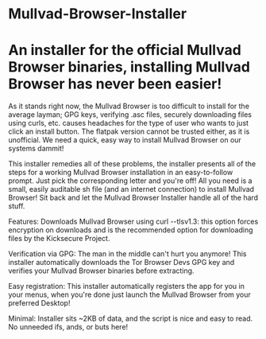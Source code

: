 # Mullvad-Browser-Installer
An installer for the official Mullvad Browser binaries, installing Mullvad Browser has never been easier!
=====

As it stands right now, the Mullvad Browser is too difficult to install for the average layman; GPG keys, verifying .asc files, securely downloading files using curls, etc. causes headaches for the type of user who wants to just click an install button. The flatpak version cannot be trusted either, as it is unofficial. We need a quick, easy way to install Mullvad Browser on our systems dammit!

This installer remedies all of these problems, the installer presents all of the steps for a working Mullvad Browser installation in an easy-to-follow prompt. Just pick the corresponding letter and you're off! All you need is a small, easily auditable sh file (and an internet connection) to install Mullvad Browser! Sit back and let the Mullvad Browser Installer handle all of the hard stuff.

Features:
Downloads Mullvad Browser using curl --tlsv1.3: this option forces encryption on downloads and is the recommended option for downloading files by the Kicksecure Project.

Verification via GPG: The man in the middle can't hurt you anymore! This installer automatically downloads the Tor Browser Devs GPG key and verifies your Mullvad Browser binaries before extracting.

Easy registration: This installer automatically registers the app for you in your menus, when you're done just launch the Mullvad Browser from your preferred Desktop!

Minimal: Installer sits ~2KB of data, and the script is nice and easy to read. No unneeded ifs, ands, or buts here!
